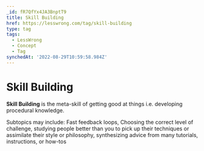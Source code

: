 ```yaml
---
_id: fR7QfYx4JA3BnptT9
title: Skill Building
href: https://lesswrong.com/tag/skill-building
type: tag
tags:
  - LessWrong
  - Concept
  - Tag
synchedAt: '2022-08-29T10:59:58.984Z'
---
```

# Skill Building

**Skill Building** is the meta-skill of getting good at things i.e. developing procedural knowledge.

Subtopics may include: Fast feedback loops, Choosing the correct level of challenge, studying people better than you to pick up their techniques or assimilate their style or philosophy, synthesizing advice from many tutorials, instructions, or how-tos